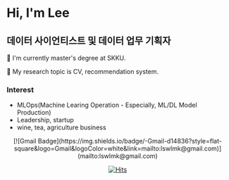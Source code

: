 # Hi, I'm Lee
## 데이터 사이언티스트 및 데이터 업무 기획자
🌱 I'm currently master's degree at SKKU.

🔭 My research topic is CV, recommendation system.

### Interest
- MLOps(Machine Learing Operation - Especially, ML/DL Model Production)
- Leadership, startup
- wine, tea, agriculture business
<div align=center>
[![Gmail Badge](https://img.shields.io/badge/-Gmail-d14836?style=flat-square&logo=Gmail&logoColor=white&link=mailto:lswlmk@gmail.com)](mailto:lswlmk@gmail.com)
</div>
<div align=center>

[![Hits](https://hits.seeyoufarm.com/api/count/incr/badge.svg?url=https%3A%2F%2Fgithub.com%2Fzzsza)](https://hits.seeyoufarm.com) 

</div>
